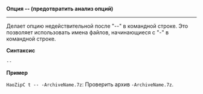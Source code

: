 ﻿**Опция -- (предотвратить анализ опций)**

--------------------------------------------------------------------------------

Делает опцию недействительной после "--" в командной строке. Это позволяет использовать имена файлов, начинающиеся с "-" в командной строке.

**Синтаксис**

`--`

**Пример**

`HaoZipC t -- -ArchiveName.7z`: Проверить архив `-ArchiveName.7z`.
